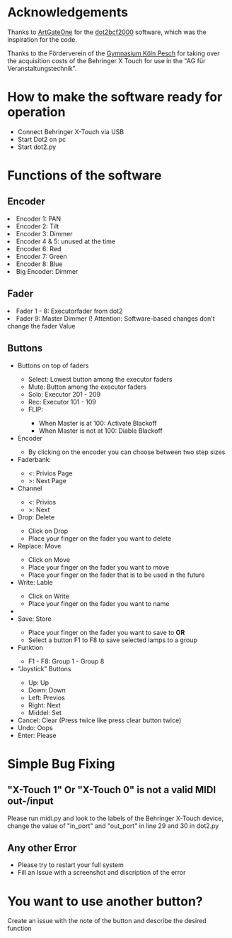 <h1>Acknowledgements</h1>
<p>Thanks to <a href="https://github.com/ArtGateOne">ArtGateOne</a> for the <a href="https://github.com/ArtGateOne/dot2bcf2000">dot2bcf2000</a> software, which was the inspiration for the code.</p>
<p>Thanks to the Förderverein of the <a href="https://gymnasium-koeln-pesch.de/">Gymnasium Köln Pesch</a> for taking over the acquisition costs of the Behringer X Touch for use in the "AG für Veranstaltungstechnik".</p>
<h1>How to make the software ready for operation</h1>
<ul>
  <li>Connect Behringer X-Touch via USB</li>
  <li>Start Dot2 on pc</li>
  <li>Start dot2.py</li>
</ul>

<h1>Functions of the software</h1>
<h2>Encoder</h2>
<li>Encoder 1: PAN</li>
<li>Encoder 2: Tilt</li>
<li>Encoder 3: Dimmer</li>
<li>Encoder 4 & 5: unused at the time</li>
<li>Encoder 6: Red</li>
<li>Encoder 7: Green</li>
<li>Encoder 8: Blue</li>
<li>Big Encoder: Dimmer</li>
<h2>Fader</h2>
<li>Fader 1 - 8: Executorfader from dot2</li>
<li>Fader 9: Master Dimmer (! Attention: Software-based changes don't change the fader Value</li>
<h2>Buttons</h2>
<ul>
  <li>Buttons on top of faders</li>
    <ul>
      <li>Select: Lowest button among the executor faders</li>
      <li>Mute: Button among the executor faders</li>
      <li>Solo: Executor 201 - 209</li>
      <li>Rec: Executor 101 - 109</li>
      <li>FLIP:</li>
      <ul>
        <li>When Master is at 100: Activate Blackoff</li>
        <li>When Master is not at 100: Diable Blackoff</li>
      </ul>
    </ul>
  <li>Encoder</li>
    <ul>
      <li>By clicking on the encoder you can choose between two step sizes</li>
    </ul>
  <li>Faderbank:</li>
  <ul>
    <li><: Privios Page</li>
    <li>>: Next Page</li>
  </ul>
  <li>Channel</li>
  <ul>
    <li><: Privios</li>
    <li>>: Next</li>
  </ul>
  <li>Drop: Delete</li>
  <ul>
    <li>Click on Drop</li>
    <li>Place your finger on the fader you want to delete</li>
  </ul>
  <li>Replace: Move</li>
    <ul>
      <li>Click on Move</li>
      <li>Place your finger on the fader you want to move</li>
      <li>Place your finger on the fader that is to be used in the future</li>
    </ul>
  <li>Write: Lable</li>
      <ul>
        <li>Click on Write</li>
        <li>Place your finger on the fader you want to name</li>
      </ul>
  <li><li>Save: Store</li>
      <ul>
        <li>Place your finger on the fader you want to save to <b>OR</b></li>
        <li>Select a button F1 to F8 to save selected lamps to a group</li>
      </ul>
  <li>Funktion</li>
      <ul>
        <li>F1 - F8: Group 1 - Group 8</li>
      </ul>
  <li>"Joystick" Buttons</li>
      <ul>
        <li>Up: Up</li>
        <li>Down: Down</li>
        <li>Left: Previos</li>
        <li>Right: Next</li>
        <li>Middel: Set</li>
      </ul>
  <li>Cancel: Clear (Press twice like press clear button twice)</li>
  <li>Undo: Oops</li>
  <li>Enter: Please</li>
</ul>

<h1>Simple Bug Fixing</h1>
<h2>"X-Touch 1" Or "X-Touch 0" is not a valid MIDI out-/input</h2>
Please run midi.py and look to the labels of the Behringer X-Touch device, change the value of "in_port" and "out_port" in line 29 and 30 in dot2.py
<h2>Any other Error</h2>
<ul>
  <li>Please try to restart your full system</li>
  <li>Fill an Issue with a screenshot and discription of the error</li>
</ul>
<h1>You want to use another button?</h1>
Create an issue with the note of the button and describe the desired function
